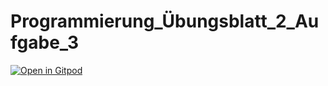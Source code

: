 # Programmierung_Übungsblatt_2_Aufgabe_3

[![Open in Gitpod](https://gitpod.io/button/open-in-gitpod.svg)](https://gitpod.io/#https://github.com/JonathanTreffler/Programmierung_Uebungsblatt_2_Aufgabe_3)
